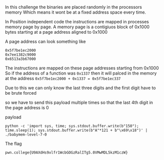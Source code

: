 In this challenge the binaries are placed randomly in the processors memory
Which means it wont be at a fixed address space every time.

In Position independent code the instructions are mapped in processes memory page by page. 
A memory page is a contigiuos block of 0x1000 bytes starting at a page address aligned to 0x1000

A page address can look something like 

    0x5f7be1ec2000
    0x7ee1382c9000
    0x6513a3b67000

The instructions are mapped on these page addresses starting from 0x1000
So if the address of a function was `0x1337` then it will palced in the memory at the address `0x5f7be1ec2000 + 0x1337 = 0x5f7be1ec337` 

Due to this we can only know the last three digits and the first digit have to be brute forced

so we have to send this payload multiple times so that the last 4th digit in the page address is 0

payload 

    python -c 'import sys, time; sys.stdout.buffer.write(b"150"); time.sleep(1); sys.stdout.buffer.write(b"A"*121 + b"\x69\x18")' | ./babymem-level-7-0

The flag 

    pwn.college{U9AXdHs9xlfr1WcbGOGzRalITg5.0VMwMDL5kzM1czW}
